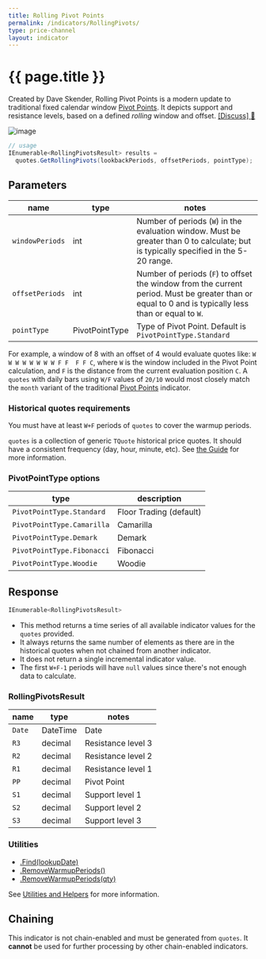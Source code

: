 ```yaml
---
title: Rolling Pivot Points
permalink: /indicators/RollingPivots/
type: price-channel
layout: indicator
---
```


# {{ page.title }}

Created by Dave Skender, Rolling Pivot Points is a modern update to traditional fixed calendar window [Pivot Points]({{site.baseurl}}/indicators/PivotPoints/#content).  It depicts support and resistance levels, based on a defined _rolling_ window and offset.
[[Discuss] :speech_balloon:]({{site.github.repository_url}}/discussions/274 "Community discussion about this indicator")

![image]({{site.baseurl}}/assets/charts/RollingPivots.png)

```csharp
// usage
IEnumerable<RollingPivotsResult> results =
  quotes.GetRollingPivots(lookbackPeriods, offsetPeriods, pointType);
```

## Parameters

| name | type | notes
| -- |-- |--
| `windowPeriods` | int | Number of periods (`W`) in the evaluation window.  Must be greater than 0 to calculate; but is typically specified in the 5-20 range.
| `offsetPeriods` | int | Number of periods (`F`) to offset the window from the current period.  Must be greater than or equal to 0 and is typically less than or equal to `W`.
| `pointType` | PivotPointType | Type of Pivot Point.  Default is `PivotPointType.Standard`

For example, a window of 8 with an offset of 4 would evaluate quotes like: `W W W W W W W W F F  F F C`, where `W` is the window included in the Pivot Point calculation, and `F` is the distance from the current evaluation position `C`.  A `quotes` with daily bars using `W/F` values of `20/10` would most closely match the `month` variant of the traditional [Pivot Points]({{site.baseurl}}/indicators/PivotPoints/#content) indicator.

### Historical quotes requirements

You must have at least `W+F` periods of `quotes` to cover the warmup periods.

`quotes` is a collection of generic `TQuote` historical price quotes.  It should have a consistent frequency (day, hour, minute, etc).  See [the Guide]({{site.baseurl}}/guide/#historical-quotes) for more information.

### PivotPointType options

| type | description
|-- |--
| `PivotPointType.Standard` | Floor Trading (default)
| `PivotPointType.Camarilla` | Camarilla
| `PivotPointType.Demark` | Demark
| `PivotPointType.Fibonacci` | Fibonacci
| `PivotPointType.Woodie` | Woodie

## Response

```csharp
IEnumerable<RollingPivotsResult>
```

- This method returns a time series of all available indicator values for the `quotes` provided.
- It always returns the same number of elements as there are in the historical quotes when not chained from another indicator.
- It does not return a single incremental indicator value.
- The first `W+F-1` periods will have `null` values since there's not enough data to calculate.

### RollingPivotsResult

| name | type | notes
| -- |-- |--
| `Date` | DateTime | Date
| `R3` | decimal | Resistance level 3
| `R2` | decimal | Resistance level 2
| `R1` | decimal | Resistance level 1
| `PP` | decimal | Pivot Point
| `S1` | decimal | Support level 1
| `S2` | decimal | Support level 2
| `S3` | decimal | Support level 3

### Utilities

- [.Find(lookupDate)]({{site.baseurl}}/utilities#find-indicator-result-by-date)
- [.RemoveWarmupPeriods()]({{site.baseurl}}/utilities#remove-warmup-periods)
- [.RemoveWarmupPeriods(qty)]({{site.baseurl}}/utilities#remove-warmup-periods)

See [Utilities and Helpers]({{site.baseurl}}/utilities#utilities-for-indicator-results) for more information.

## Chaining

This indicator is not chain-enabled and must be generated from `quotes`.  It **cannot** be used for further processing by other chain-enabled indicators.
